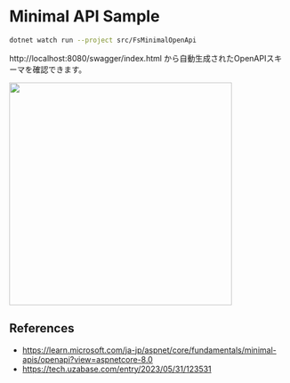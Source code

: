 # Minimal API Sample

```sh
dotnet watch run --project src/FsMinimalOpenApi
```

 http://localhost:8080/swagger/index.html から自動生成されたOpenAPIスキーマを確認できます。

<img height=400 src=https://github.com/RyushiAok/FsMinimalOpenApi/assets/55625375/0eb60633-554c-4a08-b405-8cbdc30911a7 />



## References
- https://learn.microsoft.com/ja-jp/aspnet/core/fundamentals/minimal-apis/openapi?view=aspnetcore-8.0
- https://tech.uzabase.com/entry/2023/05/31/123531
